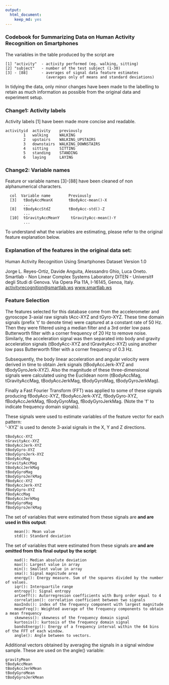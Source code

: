 ```yaml
---
output: 
  html_document: 
    keep_md: yes
---
```

### Codebook for Summarizing Data on Human Activity Recognition on Smartphones

The variables in the table produced by the script are

    [1] "activity"  - activity performed (eg. walking, sitting)
    [2] "subject"   - number of the test subject (1-30)      
    [3] - [88]	    - averages of signal data feature estimates
                      (averages only of means and standard deviations)

In tidying the data, only minor changes have been made to the labelling to retain as much information as possible from the original data and experiment setup.

### Change1: Activity labels
Activity labels [1] have been made more concise and readable. 

    activityid  activity    previously	
            1   walking     WALKING
            2   upstairs    WALKING_UPSTAIRS
            3   downstairs	WALKING_DOWNSTAIRS
            4   sitting     SITTING
            5   standing    STANDING
            6   laying      LAYING

### Change2: Variable names
Feature or variable names [3]-[88] have been cleaned of non alphanumerical characters.  

      col  Variable name	    Previously		
      [3]   tBodyAccMeanX       tBodyAcc-mean()-X           
            ...        
      [8]   tBodyAccStdZ        tBodyAcc-std()-Z              
            ...             
      [10]  tGravityAccMeanY	 tGravityAcc-mean()-Y
            ...

To understand what the variables are estimating, please refer to the original feature explanation below.                           

### Explanation of the features in the original data set:

Human Activity Recognition Using Smartphones Dataset
Version 1.0

Jorge L. Reyes-Ortiz, Davide Anguita, Alessandro Ghio, Luca Oneto.
Smartlab - Non Linear Complex Systems Laboratory
DITEN - Universit‡ degli Studi di Genova.
Via Opera Pia 11A, I-16145, Genoa, Italy.
activityrecognition@smartlab.ws
www.smartlab.ws

### Feature Selection 

The features selected for this database come from the accelerometer and gyroscope 3-axial raw signals tAcc-XYZ and tGyro-XYZ. These time domain signals (prefix 't' to denote time) were captured at a constant rate of 50 Hz. Then they were filtered using a median filter and a 3rd order low pass Butterworth filter with a corner frequency of 20 Hz to remove noise. Similarly, the acceleration signal was then separated into body and gravity acceleration signals (tBodyAcc-XYZ and tGravityAcc-XYZ) using another low pass Butterworth filter with a corner frequency of 0.3 Hz. 

Subsequently, the body linear acceleration and angular velocity were derived in time to obtain Jerk signals (tBodyAccJerk-XYZ and tBodyGyroJerk-XYZ). Also the magnitude of these three-dimensional signals were calculated using the Euclidean norm (tBodyAccMag, tGravityAccMag, tBodyAccJerkMag, tBodyGyroMag, tBodyGyroJerkMag). 

Finally a Fast Fourier Transform (FFT) was applied to some of these signals producing fBodyAcc-XYZ, fBodyAccJerk-XYZ, fBodyGyro-XYZ, fBodyAccJerkMag, fBodyGyroMag, fBodyGyroJerkMag. (Note the 'f' to indicate frequency domain signals). 

These signals were used to estimate variables of the feature vector for each pattern:  
'-XYZ' is used to denote 3-axial signals in the X, Y and Z directions.

    tBodyAcc-XYZ
    tGravityAcc-XYZ
    tBodyAccJerk-XYZ
    tBodyGyro-XYZ
    tBodyGyroJerk-XYZ
    tBodyAccMag
    tGravityAccMag
    tBodyAccJerkMag
    tBodyGyroMag
    tBodyGyroJerkMag
    fBodyAcc-XYZ
    fBodyAccJerk-XYZ
    fBodyGyro-XYZ
    fBodyAccMag
    fBodyAccJerkMag
    fBodyGyroMag
    fBodyGyroJerkMag

The set of variables that were estimated from these signals are **and are used in this output**: 

        mean(): Mean value
        std(): Standard deviation
        
The set of variables that were estimated from these signals are **and are omitted from this final output by the script**: 

        mad(): Median absolute deviation 
        max(): Largest value in array
        min(): Smallest value in array
        sma(): Signal magnitude area
        energy(): Energy measure. Sum of the squares divided by the number of values. 
        iqr(): Interquartile range 
        entropy(): Signal entropy
        arCoeff(): Autorregresion coefficients with Burg order equal to 4
        correlation(): correlation coefficient between two signals
        maxInds(): index of the frequency component with largest magnitude
        meanFreq(): Weighted average of the frequency components to obtain a mean frequency
        skewness(): skewness of the frequency domain signal 
        kurtosis(): kurtosis of the frequency domain signal 
        bandsEnergy(): Energy of a frequency interval within the 64 bins of the FFT of each window.
        angle(): Angle between to vectors.

Additional vectors obtained by averaging the signals in a signal window sample. These are used on the angle() variable:

    gravityMean
    tBodyAccMean
    tBodyAccJerkMean
    tBodyGyroMean
    tBodyGyroJerkMean